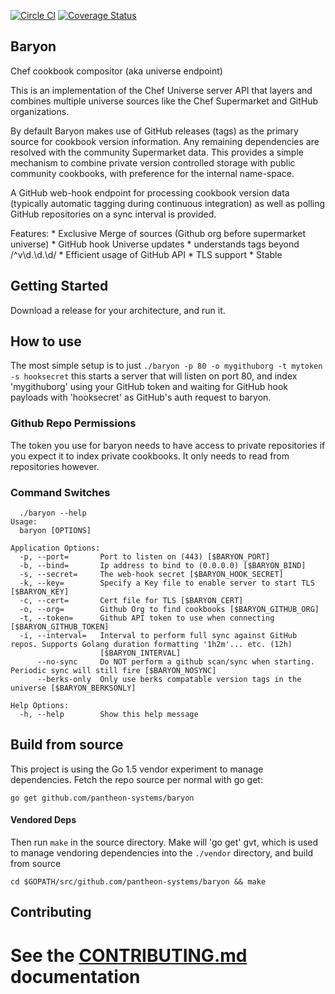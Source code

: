 [![Circle CI](https://circleci.com/gh/pantheon-systems/baryon/tree/master.svg?style=svg&circle-token=92ed13ff052f213b007977e8ef356831b9c63e0d)](https://circleci.com/gh/pantheon-systems/baryon/tree/master) [![Coverage Status](https://coveralls.io/repos/github/pantheon-systems/baryon/badge.svg?branch=master)](https://coveralls.io/github/pantheon-systems/baryon?branch=master)

Baryon
------

Chef cookbook compositor (aka universe endpoint)

This is an implementation of the Chef Universe server API that layers and combines multiple universe sources like the Chef Supermarket and GitHub organizations.

By default Baryon makes use of GitHub releases (tags) as the primary source for cookbook version information. Any remaining dependencies are resolved with the community Supermarket data. This provides a simple mechanism to combine private version controlled storage with public community cookbooks, with preference for the internal name-space.

A GitHub web-hook endpoint for processing cookbook version data (typically automatic tagging during continuous integration) as well as polling GitHub repositories on a sync interval is provided.

Features: * Exclusive Merge of sources (Github org before supermarket universe) * GitHub hook Universe updates * understands tags beyond /^v\d.\d.\d/ * Efficient usage of GitHub API * TLS support * Stable

Getting Started
---------------

Download a release for your architecture, and run it.

How to use
----------

The most simple setup is to just `./baryon -p 80 -o mygithuborg -t mytoken -s hooksecret` this starts a server that will listen on port 80, and index 'mygithuborg' using your GitHub token and waiting for GitHub hook payloads with 'hooksecret' as GitHub's auth request to baryon.

### Github Repo Permissions

The token you use for baryon needs to have access to private repositories if you expect it to index private cookbooks. It only needs to read from repositories however.

### Command Switches

```
  ./baryon --help
Usage:
  baryon [OPTIONS]

Application Options:
  -p, --port=       Port to listen on (443) [$BARYON_PORT]
  -b, --bind=       Ip address to bind to (0.0.0.0) [$BARYON_BIND]
  -s, --secret=     The web-hook secret [$BARYON_HOOK_SECRET]
  -k, --key=        Specify a Key file to enable server to start TLS [$BARYON_KEY]
  -c, --cert=       Cert file for TLS [$BARYON_CERT]
  -o, --org=        Github Org to find cookbooks [$BARYON_GITHUB_ORG]
  -t, --token=      Github API token to use when connecting [$BARYON_GITHUB_TOKEN]
  -i, --interval=   Interval to perform full sync against GitHub repos. Supports Golang duration formatting '1h2m'... etc. (12h)
                    [$BARYON_INTERVAL]
      --no-sync     Do NOT perform a github scan/sync when starting. Periodic sync will still fire [$BARYON_NOSYNC]
      --berks-only  Only use berks compatable version tags in the universe [$BARYON_BERKSONLY]

Help Options:
  -h, --help        Show this help message
```

Build from source
-----------------

This project is using the Go 1.5 vendor experiment to manage dependencies. Fetch the repo source per normal with go get:

```Shell
go get github.com/pantheon-systems/baryon
```

#### Vendored Deps

Then run `make` in the source directory. Make will 'go get' gvt, which is used to manage vendoring dependencies into the `./vendor` directory, and build from source

```Shell
cd $GOPATH/src/github.com/pantheon-systems/baryon && make
```

Contributing
------------

See the [CONTRIBUTING.md](CONTRIBUTING.md) documentation
========================================================
